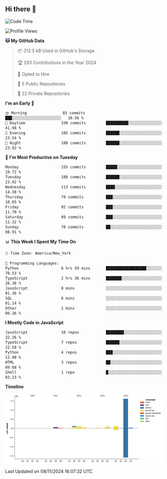 ## Hi there 👋

<!--START_SECTION:waka-->
![Code Time](http://img.shields.io/badge/Code%20Time-99%20hrs%2018%20mins-blue)

![Profile Views](http://img.shields.io/badge/Profile%20Views-54-blue)

**🐱 My GitHub Data** 

> 📦 212.5 kB Used in GitHub's Storage 
 > 
> 🏆 293 Contributions in the Year 2024
 > 
> 💼 Opted to Hire
 > 
> 📜 5 Public Repositories 
 > 
> 🔑 22 Private Repositories 
 > 
**I'm an Early 🐤** 

```text
🌞 Morning                83 commits          ███░░░░░░░░░░░░░░░░░░░░░░   10.56 % 
🌆 Daytime                330 commits         ██████████░░░░░░░░░░░░░░░   41.98 % 
🌃 Evening                185 commits         ██████░░░░░░░░░░░░░░░░░░░   23.54 % 
🌙 Night                  188 commits         ██████░░░░░░░░░░░░░░░░░░░   23.92 % 
```
📅 **I'm Most Productive on Tuesday** 

```text
Monday                   155 commits         █████░░░░░░░░░░░░░░░░░░░░   19.72 % 
Tuesday                  188 commits         ██████░░░░░░░░░░░░░░░░░░░   23.92 % 
Wednesday                113 commits         ████░░░░░░░░░░░░░░░░░░░░░   14.38 % 
Thursday                 79 commits          ███░░░░░░░░░░░░░░░░░░░░░░   10.05 % 
Friday                   92 commits          ███░░░░░░░░░░░░░░░░░░░░░░   11.70 % 
Saturday                 89 commits          ███░░░░░░░░░░░░░░░░░░░░░░   11.32 % 
Sunday                   70 commits          ██░░░░░░░░░░░░░░░░░░░░░░░   08.91 % 
```


📊 **This Week I Spent My Time On** 

```text
🕑︎ Time Zone: America/New_York

💬 Programming Languages: 
Python                   6 hrs 59 mins       ██████████████████░░░░░░░   70.53 % 
TypeScript               2 hrs 36 mins       ███████░░░░░░░░░░░░░░░░░░   26.38 % 
JavaScript               8 mins              ░░░░░░░░░░░░░░░░░░░░░░░░░   01.36 % 
SQL                      6 mins              ░░░░░░░░░░░░░░░░░░░░░░░░░   01.14 % 
Other                    2 mins              ░░░░░░░░░░░░░░░░░░░░░░░░░   00.36 % 
```

**I Mostly Code in JavaScript** 

```text
JavaScript               10 repos            ████████░░░░░░░░░░░░░░░░░   32.26 % 
TypeScript               7 repos             ██████░░░░░░░░░░░░░░░░░░░   22.58 % 
Python                   4 repos             ███░░░░░░░░░░░░░░░░░░░░░░   12.90 % 
HTML                     3 repos             ██░░░░░░░░░░░░░░░░░░░░░░░   09.68 % 
Shell                    1 repo              █░░░░░░░░░░░░░░░░░░░░░░░░   03.23 % 
```



**Timeline**

![Lines of Code chart](https://raw.githubusercontent.com/dikshithvishnu/dikshithvishnu/main/assets/bar_graph.png)


 Last Updated on 08/11/2024 16:07:32 UTC
<!--END_SECTION:waka-->
